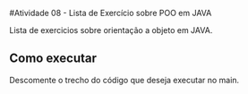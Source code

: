 #Atividade 08 - Lista de Exercício sobre POO em JAVA

Lista de exercicios sobre orientação a objeto em JAVA.

## Como executar
Descomente o trecho do código que deseja executar no main.
